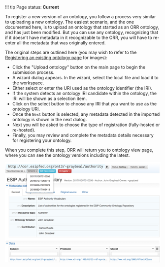 !!! tip
    Page status: **Current**
    
To register a new version of an ontology, you follow a process very similar to uploading a new ontology. 
The easiest scenario, and the one documented here, is to upload an ontology that started as an ORR ontology, 
and has just been modified. But you can use any ontology, recognizing that if it doesn't have metadata in it recognizable to the ORR,
you will have to re-enter all the metadata that was originally entered.

The original steps are outlined here (you may wish to refer to the 
[Registering an existing ontology page](http://mmisw.org/orrdoc/ontology/new) for images):

* Click the "Upload ontology" button on the main page to begin the submission process.
* A wizard dialog appears. In the wizard, select the local file and load it to the workspace. 
* Either select or enter the URI used as the ontology identifier (the IRI). 
 * If the system detects an ontology IRI candidate within the ontology, the IRI will be shown as a selection item. 
 * Click on the select button to choose any IRI that you want to use as the ontology URI.
* Once the `Next` button is selected, any metadata detected in the imported ontology is shown in the next dialog.
* Next you will be asked to choose the type of registration (fully-hosted or re-hosted).  
* Finally, you may review and complete the metadata details necessary for registering your ontology. 

When you complete this step, ORR will return you to ontology view page, where you can see the ontology versions including the latest.
    
![Ontology replacement complete](../img/cor/ontology-replace-successful-20170129.png)
